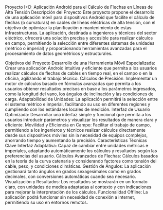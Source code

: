 Proyecto I+D: Aplicación Android para el Cálculo de Flechas en Líneas de Alta Tensión
Descripción del Proyecto
Este proyecto propone el desarrollo de una aplicación móvil para dispositivos Android que facilite el cálculo de flechas (o curvaturas) en cables de líneas eléctricas de alta tensión, con el objetivo de optimizar la planificación y mantenimiento de estas infraestructuras. La aplicación, destinada a ingenieros y técnicos del sector eléctrico, ofrecerá una solución precisa y accesible para realizar cálculos en campo, permitiendo la selección entre diferentes sistemas de unidades (métrico o imperial) y proporcionando herramientas avanzadas para el procesamiento de datos geométricos y estructurales.

Objetivos del Proyecto
Desarrollo de una Herramienta Móvil Especializada: Crear una aplicación Android intuitiva y eficiente que permita a los usuarios realizar cálculos de flechas de cables en tiempo real, en el campo o en la oficina, agilizando el trabajo técnico.
Cálculos de Precisión: Implementar un motor de cálculos basado en fórmulas avanzadas que permita a los usuarios obtener resultados precisos en base a los parámetros ingresados, como la longitud del vano, los ángulos de inclinación y las condiciones de carga.
Adaptabilidad de Unidades: La aplicación permitirá la selección entre el sistema métrico e imperial, facilitando su uso en diferentes regiones y cumpliendo con los estándares locales de medición.
Interfaz de Usuario Optimizada: Desarrollar una interfaz simple y funcional que permita a los usuarios introducir parámetros y visualizar los resultados de manera clara y eficiente.
Movilidad y Eficiencia en Campo: Facilitar el trabajo de campo, permitiendo a los ingenieros y técnicos realizar cálculos directamente desde sus dispositivos móviles sin la necesidad de equipos complejos, ahorrando tiempo y aumentando la precisión.
Características Técnicas Clave
Interfaz Adaptativa: Capaz de cambiar entre unidades métricas e imperiales, adaptando automáticamente los cálculos y resultados según las preferencias del usuario.
Cálculos Avanzados de Flechas: Cálculos basados en la teoría de la curva catenaria y considerando factores como tensión del cable, peso, y condiciones climáticas.
Gestión de Ángulos: La aplicación gestionará tanto ángulos en grados sexagesimales como en grados decimales, con conversiones automáticas cuando sea necesario.
Visualización y Resultados: Los resultados se mostrarán en un formato claro, con unidades de medida adaptadas al contexto y con indicaciones para mejorar la interpretación de los cálculos.
Funcionalidad Offline: La aplicación podrá funcionar sin necesidad de conexión a internet, permitiendo su uso en entornos remotos.
